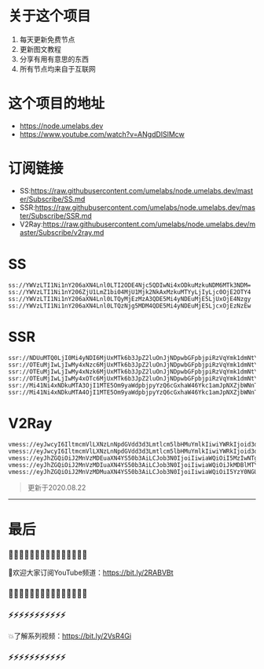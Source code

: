 # 关于这个项目
1. 每天更新免费节点
2. 更新图文教程
3. 分享有用有意思的东西
4. 所有节点均来自于互联网

# 这个项目的地址

* https://node.umelabs.dev
* https://www.youtube.com/watch?v=ANgdDISlMcw

# 订阅链接

* SS:https://raw.githubusercontent.com/umelabs/node.umelabs.dev/master/Subscribe/SS.md
* SSR:https://raw.githubusercontent.com/umelabs/node.umelabs.dev/master/Subscribe/SSR.md
* V2Ray:https://raw.githubusercontent.com/umelabs/node.umelabs.dev/master/Subscribe/v2ray.md

# SS

```http
ss://YWVzLTI1Ni1nY206aXN4Lnl0LTI2ODE4Njc5QDIwNi4xODkuMzkuNDM6MTk3NDM=
ss://YWVzLTI1Ni1nY206ZjU1LmZ1bi04MjU1Mjk2NkAxMzkuMTYyLjIyLjc0OjE2OTY4
ss://YWVzLTI1Ni1nY206aXN4Lnl0LTQyMjEzMzA3QDE5Mi4yNDEuMjE5LjUxOjE4Nzgy
ss://YWVzLTI1Ni1nY206aXN4Lnl0LTQzNjg5MDM4QDE5Mi4yNDEuMjE5LjcxOjEzNzEw
```

# SSR

```http
ssr://NDUuMTQ0LjI0Mi4yNDI6MjUxMTk6b3JpZ2luOnJjNDpwbGFpbjpiRzVqYmk1dmNtY2dkVGxyLz9vYmZzcGFyYW09JnJlbWFya3M9NXJTYjVwMko1NS0yUlEmZ3JvdXA9VEc1amJpNXZjbWM
ssr://OTEuMjIwLjIwMy4xNzc6MjUxMTk6b3JpZ2luOnJjNDpwbGFpbjpiRzVqYmk1dmNtY2dkVGxyLz9vYmZzcGFyYW09JnJlbWFya3M9NXJTYjVwMko1NS0yUmcmZ3JvdXA9VEc1amJpNXZjbWM
ssr://OTEuMjIwLjIwMy4xNzk6MjUxMTk6b3JpZ2luOnJjNDpwbGFpbjpiRzVqYmk1dmNtY2dkVGxyLz9vYmZzcGFyYW09JnJlbWFya3M9NXJTYjVwMko1NS0yUncmZ3JvdXA9VEc1amJpNXZjbWM
ssr://OTEuMjIwLjIwMy4xOTc6MjUxMTk6b3JpZ2luOnJjNDpwbGFpbjpiRzVqYmk1dmNtY2dkVGxyLz9vYmZzcGFyYW09JnJlbWFya3M9NXJTYjVwMko1NS0yU0EmZ3JvdXA9VEc1amJpNXZjbWM
ssr://Mi41Ni4xNDkuMTA3OjI1MTE5Om9yaWdpbjpyYzQ6cGxhaW46Ykc1amJpNXZjbWNnTm1oMC8_b2Jmc3BhcmFtPSZyZW1hcmtzPTVMaWM1THFzUVEmZ3JvdXA9VEc1amJpNXZjbWM
ssr://Mi41Ni4xNDkuMTA4OjI1MTE5Om9yaWdpbjpyYzQ6cGxhaW46Ykc1amJpNXZjbWNnTm1oMC8_b2Jmc3BhcmFtPSZyZW1hcmtzPTVMaWM1THFzUWcmZ3JvdXA9VEc1amJpNXZjbWM
```

# V2Ray

```http
vmess://eyJwcyI6IltmcmVlLXNzLnNpdGVdd3d3Lmtlcm5lbHMuYmlkIiwiYWRkIjoid3d3Lmtlcm5lbHMuYmlkIiwicG9ydCI6IjQ0MyIsImlkIjoiYmRiOGVjODYtYmI2ZS1iMDVlLTQ4OGEtNGFlYTlmMzBlOTcxIiwiYWlkIjoiMCIsIm5ldCI6IndzIiwidHlwZSI6Im5vbmUiLCJob3N0IjoiL3dzIiwidGxzIjoidGxzIn0=
vmess://eyJwcyI6IltmcmVlLXNzLnNpdGVdd3d3Lmtlcm5lbHMuYmlkIiwiYWRkIjoid3d3Lmtlcm5lbHMuYmlkIiwicG9ydCI6IjgwIiwiaWQiOiIwMzc1YmY1NC01YTNkLWU1ZGUtNWQ4Ni1iNjA0ZWM1MzMzMzEiLCJhaWQiOiIwIiwibmV0Ijoid3MiLCJ0eXBlIjoibm9uZSIsImhvc3QiOiIvd3MiLCJ0bHMiOiJub25lIn0=
vmess://eyJhZGQiOiJ2MnVzMDEuaXN4YS50b3AiLCJob3N0IjoiIiwiaWQiOiI5MzIwNTg2MC1iYjk4LTQ2YWItOTYyYS1hYjM2NzdlOWU2YzAiLCJuZXQiOiJ3cyIsInBhdGgiOiJcL3JheSIsInBvcnQiOiI0NDMiLCJwcyI6ImlzeC55dC0wMSIsInRscyI6InRscyIsInYiOjIsImFpZCI6MCwidHlwZSI6Im5vbmUifQo=
vmess://eyJhZGQiOiJ2MnVzMDIuaXN4YS50b3AiLCJob3N0IjoiIiwiaWQiOiJkMDBlMTY0OS03OGJhLTQzZjQtYTgyNS1hN2JlMGFmNDFiMmYiLCJuZXQiOiJ3cyIsInBhdGgiOiJcL3JheSIsInBvcnQiOiI0NDMiLCJwcyI6ImlzeC55dC0wMiIsInRscyI6InRscyIsInYiOjIsImFpZCI6MCwidHlwZSI6Im5vbmUifQo=
vmess://eyJhZGQiOiJ2MnVzMDMuaXN4YS50b3AiLCJob3N0IjoiIiwiaWQiOiI5YzY0NGU3Ny1iODAwLTRlOGYtOTdhMi1jMjIwNzkzYjc3YmYiLCJuZXQiOiJ3cyIsInBhdGgiOiJcL3JheSIsInBvcnQiOiI0NDMiLCJwcyI6ImlzeC55dC0wMyIsInRscyI6InRscyIsInYiOjIsImFpZCI6MCwidHlwZSI6Im5vbmUifQo=
```



> 更新于2020.08.22 

---

# 最后
### 🌸🌸🌸🌸🌸🌸🌸🌸🌸🌸🌸🌸🌸🌸🌸

👏欢迎大家订阅YouTube频道：https://bit.ly/2RABVBt

### 🌸🌸🌸🌸🌸🌸🌸🌸🌸🌸🌸🌸🌸🌸🌸



### ⚡️⚡️⚡️⚡️⚡️⚡️⚡️⚡️⚡️⚡️⚡️

💥了解系列视频：https://bit.ly/2VsR4Gi

### ⚡️⚡️⚡️⚡️⚡️⚡️⚡️⚡️⚡️⚡️⚡️
